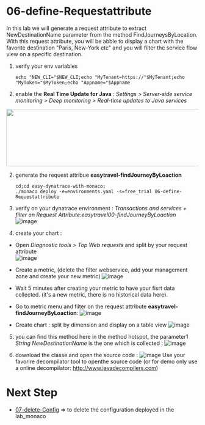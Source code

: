 # 06-define-Requestattribute  

In this lab we will generate a request attribute to extract NewDestinationName parameter from the method  FindJourneysByLocation.  
With this request attribute, you will be abble to display a chart with the favorite destination "Paris, New-York etc" 
and you will filter the service flow view on a specific destination. 
       
1) verify your env variables

       echo "NEW_CLI="$NEW_CLI;echo "MyTenant=https://"$MyTenant;echo "MyToken="$MyToken;echo "Appname="$Appname

2) enable the **Real Time Update for Java** : _Settings > Server-side service monitoring > Deep monitoring  > Real-time updates to Java services_   
 <img src="https://user-images.githubusercontent.com/40337213/116608882-fdb73280-a933-11eb-8c36-e2415ff6293d.png" width="700" height="150">

2) generate the request attribue **easytravel-findJourneyByLoaction**  

       cd;cd easy-dynatrace-with-monaco;
       ./monaco deploy -e=environments.yaml -s=free_trial 06-define-Requestattribute
 
3) verify on your dynatrace environment : _Transactions and services + filter on Request Attribute:easytravel00-findJourneyByLoaction_    
![image](https://user-images.githubusercontent.com/40337213/115960474-f1853c80-a511-11eb-8f17-9fd7a03f4712.png)

4) create your chart :
- Open _Diagnostic tools > Top Web requests_ and split by your request attribute   
![image](https://user-images.githubusercontent.com/40337213/115960286-cb12d180-a510-11eb-9c8c-fedc059dc8e9.png)

- Create a metric, (delete the filter webservice, add your management zone and create your new metric) 
![image](https://user-images.githubusercontent.com/40337213/115960254-9d2d8d00-a510-11eb-9eb0-0730c493f500.png)

- Wait 5 minutes after creating your metric to have your fisrt data collected. (it's a new metric, there is no historical data here).  
- Go to metric menu and filter on the request attribute **easytravel-findJourneyByLoaction**: 
![image](https://user-images.githubusercontent.com/40337213/115960736-6016ca00-a513-11eb-80e3-89c52282a245.png)

- Create chart : split by dimension and display on a table view
![image](https://user-images.githubusercontent.com/40337213/115960767-89375a80-a513-11eb-94ab-aad1748df587.png)

5) you can find this method here in the method hotspot, the parameter1 *String NewDestinationName* is the one which is collected :
![image](https://user-images.githubusercontent.com/40337213/115960649-f4346180-a512-11eb-9929-e19a84242b1f.png)

6) download the classe and open the source code  :
![image](https://user-images.githubusercontent.com/40337213/115960550-5d67a500-a512-11eb-90fc-940e200c5107.png)
Use your favorire decompilator tool to openthe source code (or for demo only use a online decompilator: http://www.javadecompilers.com)

# Next Step 
- [07-delete-Config](https://github.com/dynatrace-ace-services/easy-dynatrace-with-monaco/tree/main/07-delete-Config) => to delete the configuration deployed in the lab_monaco   
